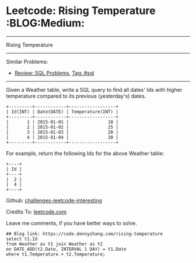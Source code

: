 # Leetcode: Rising Temperature     :BLOG:Medium:


---

Rising Temperature  

---

Similar Problems:  
-   [Review: SQL Problems](https://code.dennyzhang.com/review-sql), [Tag: #sql](https://code.dennyzhang.com/tag/sql)

---

Given a Weather table, write a SQL query to find all dates' Ids with higher temperature compared to its previous (yesterday's) dates.  

    +---------+------------+------------------+
    | Id(INT) | Date(DATE) | Temperature(INT) |
    +---------+------------+------------------+
    |       1 | 2015-01-01 |               10 |
    |       2 | 2015-01-02 |               25 |
    |       3 | 2015-01-03 |               20 |
    |       4 | 2015-01-04 |               30 |
    +---------+------------+------------------+

For example, return the following Ids for the above Weather table:  

    +----+
    | Id |
    +----+
    |  2 |
    |  4 |
    +----+

Github: [challenges-leetcode-interesting](https://github.com/DennyZhang/challenges-leetcode-interesting/tree/master/rising-temperature)  

Credits To: [leetcode.com](https://leetcode.com/problems/rising-temperature/description/)  

Leave me comments, if you have better ways to solve.  

    ## Blog link: https://code.dennyzhang.com/rising-temperature
    select t1.Id
    from Weather as t1 join Weather as t2
    on DATE_ADD(t2.Date, INTERVAL 1 DAY) = t1.Date
    where t1.Temperature > t2.Temperature;